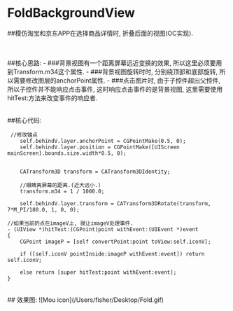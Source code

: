 # FoldBackgroundView
##模仿淘宝和京东APP在选择商品详情时, 折叠后面的视图(OC实现).



<br />
<br />
##核心思路:
- ###背景视图有一个距离屏幕远近变换的效果, 所以这里必须要用到Transform.m34这个属性.
- ###背景视图旋转时时, 分别绕顶部和底部旋转, 所以需要修改图层的anchorPoint属性.
- ###点击图片时, 由于子控件超出父控件, 所以子控件并不能响应点击事件, 这时响应点击事件的是背景视图, 这里需要使用hitTest:方法来改变事件的响应者.
<br />
<br />

##核心代码:
```
 //修改锚点
    self.behindV.layer.anchorPoint = CGPointMake(0.5, 0);
    self.behindV.layer.position = CGPointMake([UIScreen mainScreen].bounds.size.width*0.5, 0);

```
```

	CATransform3D transform = CATransform3DIdentity;
        
	//眼睛离屏幕的距离.(近大远小.)
	transform.m34 = 1 / 1000.0;
        
	self.behindV.layer.transform = CATransform3DRotate(transform, 7*M_PI/180.0, 1, 0, 0);
```
```
//如果当前的点在imageV上, 就让imageV处理事件.
- (UIView *)hitTest:(CGPoint)point withEvent:(UIEvent *)event
{
    CGPoint imageP = [self convertPoint:point toView:self.iconV];
    
    if ([self.iconV pointInside:imageP withEvent:event]) return self.iconV;
    
    else return [super hitTest:point withEvent:event];
}

```


<br />
## 效果图:
![Mou icon](/Users/fisher/Desktop/Fold.gif)













